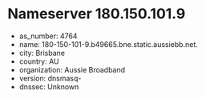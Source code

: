 # Nameserver 180.150.101.9

* as_number: 4764
* name: 180-150-101-9.b49665.bne.static.aussiebb.net.
* city: Brisbane
* country: AU
* organization: Aussie Broadband
* version: dnsmasq-
* dnssec: Unknown
